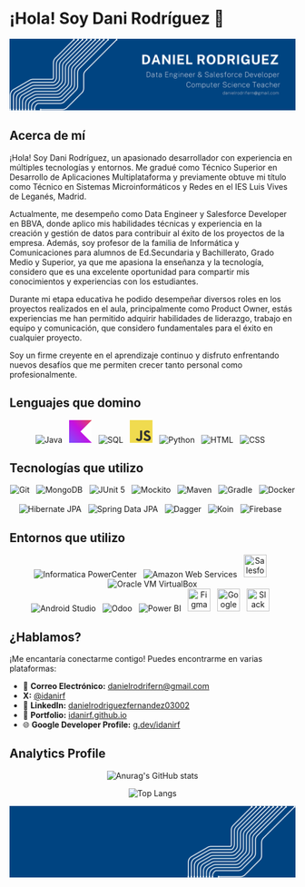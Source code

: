 # ¡Hola! Soy Dani Rodríguez 👋

![Imagen](imagenes/presentacion.png "Daniel Rodríguez Fernández")

## Acerca de mí

¡Hola! Soy Dani Rodríguez, un apasionado desarrollador con experiencia en múltiples tecnologías y entornos. Me gradué como Técnico Superior en Desarrollo de Aplicaciones Multiplataforma y previamente obtuve mi título como Técnico en Sistemas Microinformáticos y Redes en el IES Luis Vives de Leganés, Madrid.

Actualmente, me desempeño como Data Engineer y Salesforce Developer en BBVA, donde aplico mis habilidades técnicas y experiencia en la creación y gestión de datos para contribuir al éxito de los proyectos de la empresa. 
Además, soy profesor de la familia de Informática y Comunicaciones para alumnos de Ed.Secundaria y Bachillerato, Grado Medio y Superior, ya que me apasiona la enseñanza y la tecnología, considero que es una excelente oportunidad para compartir mis conocimientos y experiencias con los estudiantes.

Durante mi etapa educativa he podido desempeñar diversos roles en los proyectos realizados en el aula, principalmente como Product Owner, estás experiencias me han permitido adquirir habilidades de liderazgo, trabajo en equipo y comunicación, que considero fundamentales para el éxito en cualquier proyecto.


Soy un firme creyente en el aprendizaje continuo y disfruto enfrentando nuevos desafíos que me permiten crecer tanto personal como profesionalmente.




## Lenguajes que domino

<div align="center">
<img width="40px" title="Java" src="https://i.blogs.es/8d2420/650_1000_java/1366_2000.png" /> &nbsp; 
<img width="40px" title="Kotlin" src="https://raw.githubusercontent.com/github/explore/4479d2a2c854198cb00160f8593519c14dc3b905/topics/kotlin/kotlin.png" /> &nbsp;
<img width="40px" title="SQL" src="https://www.bimind.es/files/img/azure/main-qimg-7ab87d49737b0b12fbdc806effac21b3.png" /> &nbsp; 
<img width="40px" title="JavaScript" src="https://raw.githubusercontent.com/github/explore/80688e429a7d4ef2fca1e82350fe8e3517d3494d/topics/javascript/javascript.png" /> &nbsp; 
<img width="40px" title="Python" src="https://upload.wikimedia.org/wikipedia/commons/thumb/c/c3/Python-logo-notext.svg/1200px-Python-logo-notext.svg.png" /> &nbsp; 
<img width="40px" title="HTML" src="https://i.imgur.com/4Pfb5Jn.png" /> &nbsp; 
<img width="40px" title="CSS" src="https://cdn.pixabay.com/photo/2017/08/05/11/16/logo-2582747_960_720.png" /> &nbsp; 
</div>

## Tecnologías que utilizo

<div align="center">
<img width="40px" title="Git" src="https://upload.wikimedia.org/wikipedia/commons/thumb/3/3f/Git_icon.svg/1200px-Git_icon.svg.png" /> &nbsp; 
<img width="40px" title="MongoDB" src="https://www.axonius.com/hubfs/mongodb_adapter.png" /> &nbsp;
<img width="40px" title="JUnit 5" src="https://junit.org/junit5/assets/img/junit5-logo.png" /> &nbsp; 
<img width="40px" title="Mockito" src="https://www.simplilearn.com/ice9/free_resources_article_thumb/Mockito_Junit_Tutorial.png" /> &nbsp; 
<img width="40px" title="Maven" src="https://cdn.icon-icons.com/icons2/2107/PNG/512/file_type_maven_icon_130397.png" /> &nbsp;
<img width="40px" title="Gradle" src="https://static-00.iconduck.com/assets.00/gradle-icon-512x376-6gp77rri.png" /> &nbsp; 
<img width="40px" title="Docker" src="https://www.docker.com/wp-content/uploads/2022/03/vertical-logo-monochromatic.png" /> &nbsp; 
<br>
<img width="40px" title="Hibernate JPA" src="https://cdn.freebiesupply.com/logos/large/2x/hibernate-logo-png-transparent.png" /> &nbsp; 
<img width="40px" title="Spring Data JPA" src="https://cdn-images-1.medium.com/max/500/1*AbiX4LwtSNozoyfypcKvEg.png" /> &nbsp;
<img width="40px" title="Dagger" src="https://cdn-icons-png.flaticon.com/512/1067/1067718.png" /> &nbsp;
<img width="40px" title="Koin" src="https://insert-koin.io/img/koin_new_logo.png" /> &nbsp;
<img width="40px" title="Firebase" src="https://4.bp.blogspot.com/-Fxo_qnGJBj0/WRoDPNdlEII/AAAAAAAABF0/1mSHmv5gleQaCsHKEDgTB3DbNghjCXvZACLcB/s1600/logo_firebase_1920px_clr.png" /> &nbsp;
</div>

## Entornos que utilizo


<div align="center">
<!-- Link de Informatica powercenter -->
<img width="40px" title="Informatica PowerCenter" src="https://images.contentstack.io/v3/assets/bltf2fca5bf44f5e817/blt56ff4c76be4b6769/654292efa7f5f10018700465/informatica-logo.png" /> &nbsp;
<img width="40px" title="Amazon Web Services" src="https://upload.wikimedia.org/wikipedia/commons/thumb/9/93/Amazon_Web_Services_Logo.svg/1200px-Amazon_Web_Services_Logo.svg.png" /> &nbsp;
<img width="40px" height="40px" title="Salesforce" src="https://upload.wikimedia.org/wikipedia/commons/thumb/f/f9/Salesforce.com_logo.svg/1200px-Salesforce.com_logo.svg.png"/> &nbsp;
<img width="40px" title="Oracle VM VirtualBox" src="https://upload.wikimedia.org/wikipedia/commons/d/d5/Virtualbox_logo.png" /><br>
<img width="40px" title="Android Studio" src="https://www.netcost-security.fr/wp-content/uploads/2022/02/Android-Studio-fournit-tout-ce-dont-vous-avez-besoin-pour.png" /> &nbsp;  
<img width="40px" title="Odoo" src="https://cdn.freebiesupply.com/logos/large/2x/odoo-logo-png-transparent.png" /> &nbsp;
<img width="40px" title="Power BI" src="https://upload.wikimedia.org/wikipedia/commons/thumb/c/cf/New_Power_BI_Logo.svg/630px-New_Power_BI_Logo.svg.png" /> &nbsp;
<img width="40px" height="40px" title="Figma" src="https://upload.wikimedia.org/wikipedia/commons/3/33/Figma-logo.svg" /> &nbsp;
<img width="40px" height="40px" title="Google Workspace" src="https://www.tec-innova.mx/wp-content/uploads/2023/06/GoogleApps.png" /> &nbsp;
<img width="40px" height="40px" title="Slack" src="https://upload.wikimedia.org/wikipedia/commons/7/76/Slack_Icon.png" /> &nbsp;

</div>

## ¿Hablamos?

¡Me encantaría conectarme contigo! Puedes encontrarme en varias plataformas:

* 📧 **Correo Electrónico:** [danielrodrifern@gmail.com](mailto:danielrodrifern@gmail.com)
* **X:** [@idanirf](https://twitter.com/idanirf)
* 💼 **LinkedIn:** [danielrodriguezfernandez03002](https://www.linkedin.com/in/danielrodriguezfernandez03002/)
* 🔗 **Portfolio:** [idanirf.github.io](https://idanirf.github.io)
* 🌐 **Google Developer Profile:** [g.dev/idanirf](https://g.dev/idanirf)

## Analytics Profile
<div align="center">

![Anurag's GitHub stats](https://github-readme-stats.vercel.app/api?username=idanirf&show_icons=true&theme=blueberry)


![Top Langs](https://github-readme-stats.vercel.app/api/top-langs/?username=idanirf&layout=compact&theme=blueberry)
</div>

![Imagen](imagenes/piepagina.png "Daniel Rodríguez Fernández")






